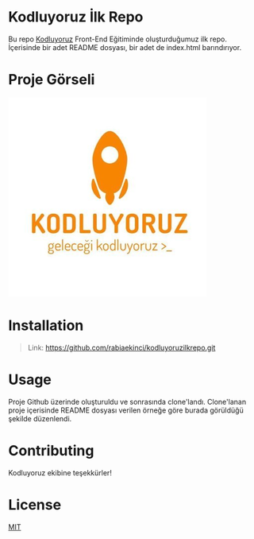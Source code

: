 # Kodluyoruz İlk Repo

Bu repo [Kodluyoruz](https://kodluyoruz.org/tr/kodluyoruz/) Front-End Eğitiminde oluşturduğumuz ilk repo. İçerisinde bir adet README dosyası, bir adet de index.html barındırıyor.

# Proje Görseli 

![Kodluyoruz Logo](https://raw.githubusercontent.com/Kodluyoruz/taskforce/git/git/markdown-nedir-nasil-kullaniriz-/figures/kodluyoruz_logo.jpg)

# Installation

> Link: https://github.com/rabiaekinci/kodluyoruzilkrepo.git

# Usage

Proje Github üzerinde oluşturuldu ve sonrasında clone'landı. Clone'lanan proje içerisinde README dosyası verilen örneğe göre burada görüldüğü şekilde düzenlendi.

# Contributing

Kodluyoruz ekibine teşekkürler!

# License

[MIT](https://choosealicense.com/licenses/mit/)
